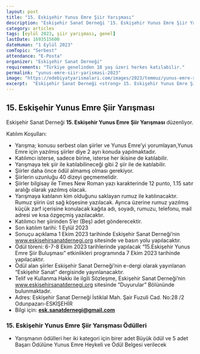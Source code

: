 ```yaml
---
layout: post
title: "15. Eskişehir Yunus Emre Şiir Yarışması"
description: "Eskişehir Sanat Derneği '15. Eskişehir Yunus Emre Şiir Yarışması' düzenliyor."
category: articles
tags: [eylül 2023, şiir yarışması, genel]
lastDate: 1693515600
dateHuman: "1 Eylül 2023"
comTopic: "Serbest"
attendance: "E-Posta"
organizer: "Eskişehir Sanat Derneği"
requirements: "Türkiye genelinden 18 yaş üzeri herkes katılabilir."
permalink: "yunus-emre-siir-yarismasi-2023"
image: "https://edebiyatyarismalari.com/images/2023/temmuz/yunus-emre-siir-yarismasi-2023.jpg"
excerpt:  "Eskişehir Sanat Derneği <strong> 15. Eskişehir Yunus Emre Şiir Yarışması </strong> düzenliyor."
---
```


## 15. Eskişehir Yunus Emre Şiir Yarışması
Eskişehir Sanat Derneği **15. Eskişehir Yunus Emre Şiir Yarışması** düzenliyor.  

Katılım Koşulları:
- Yarışma; konusu serbest olan şiirler ve Yunus Emre’yi yorumlayan,Yunus Emre için yazılmış şiirler diye 2 ayrı konuda yapılmaktadır.
- Katılımcı isterse, sadece birine, isterse her ikisine de katılabilir.
- Yarışmaya tek şiir ile katılabilineceği gibi 2 şiir ile de katılabilir.
- Şiirler daha önce ödül almamış olması gerekiyor.
- Şiirlerin uzunluğu 40 dizeyi geçmemelidir.
- Şiirler bilgisay ile Times New Roman yazı karakterinde 12 punto, 1.15 satır aralığı olarak yazılmış olacak.
- Yarışmaya katılanın kim olduğunu saklayan rumuz ile katılınacaktır. Rumuz şiirin üst sağ köşesine yazılacak. Ayrıca üzerine rumuz yazılmış küçük zarf içerisine konulacak kağıta adı, soyadı, rumuzu, telefonu, mail adresi ve kısa özgeçmiş yazılacaktır.
- Katılımcı her şiirinden 5’er (Beş) adet gönderecektir.
- Son katılım tarihi: 1 Eylül 2023
- Sonuçu açıklama 1 Ekim 2023 tarihinde Eskişehir Sanat Derneği’nin www.eskisehirsanatdernegi.org sitesinde ve basın yolu yapılacaktır.
- Ödül töreni: 6-7-8 Ekim 2023 tarihlerinde yapılacak “15.Eskişehir Yunus Emre Şiir Buluşması” etkinlikleri programında 7 Ekim 2023 tarihinde yapılacaktır.
- Ödül alan şiirler Eskişehir Sanat Derneği’nin e-dergi olarak yayınlanan “Eskişehir Sanat” dergisinde yayınlanacaktır.
- Telif ve Kullanma Hakkı ile ilgili Sözleşme, Eskişehir Sanat Derneği’nin  www.eskisehirsanatdernegi.org sitesinde “Duyurular” Bölününde bulunmaktadır.
- Adres: Eskişehir Sanat Derneği İstiklal Mah. Şair Fuzuli Cad. No:28 /2 Odunpazarı-ESKİŞEHİR
- Bilgi için: **esk.sanatdernegi@gmail.com**


### 15. Eskişehir Yunus Emre Şiir Yarışması Ödülleri
- Yarışmanın ödülleri her iki kategori için birer adet Büyük ödül ve 5 adet Başarı Ödülüne Yunus Emre Heykeli ve Ödül Belgesi verilecek
